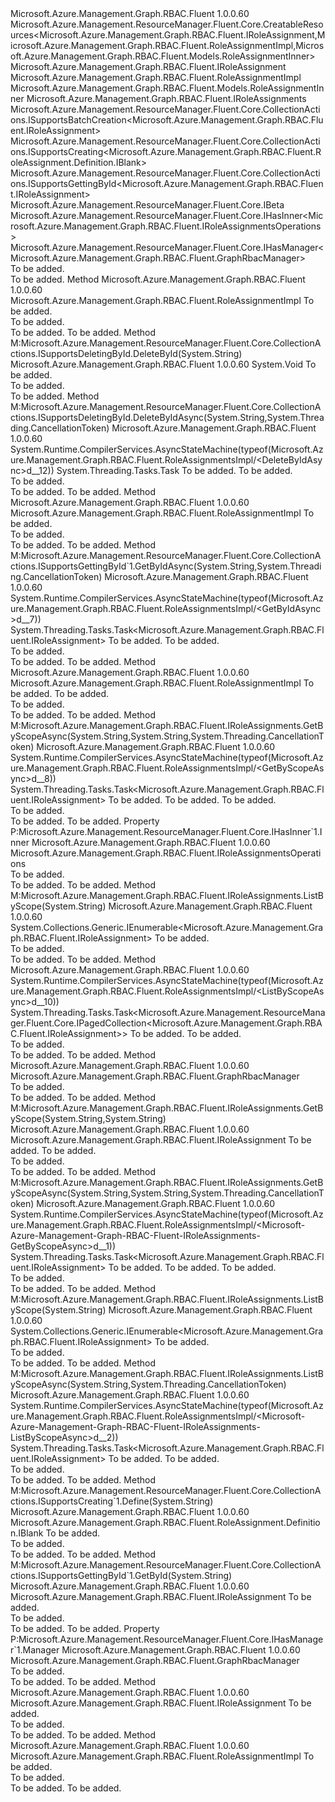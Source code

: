 <Type Name="RoleAssignmentsImpl" FullName="Microsoft.Azure.Management.Graph.RBAC.Fluent.RoleAssignmentsImpl">
  <TypeSignature Language="C#" Value="public class RoleAssignmentsImpl : Microsoft.Azure.Management.ResourceManager.Fluent.Core.CreatableResources&lt;Microsoft.Azure.Management.Graph.RBAC.Fluent.IRoleAssignment,Microsoft.Azure.Management.Graph.RBAC.Fluent.RoleAssignmentImpl,Microsoft.Azure.Management.Graph.RBAC.Fluent.Models.RoleAssignmentInner&gt;, Microsoft.Azure.Management.Graph.RBAC.Fluent.IRoleAssignments, Microsoft.Azure.Management.ResourceManager.Fluent.Core.CollectionActions.ISupportsBatchCreation&lt;Microsoft.Azure.Management.Graph.RBAC.Fluent.IRoleAssignment&gt;, Microsoft.Azure.Management.ResourceManager.Fluent.Core.CollectionActions.ISupportsCreating&lt;Microsoft.Azure.Management.Graph.RBAC.Fluent.RoleAssignment.Definition.IBlank&gt;, Microsoft.Azure.Management.ResourceManager.Fluent.Core.CollectionActions.ISupportsGettingById&lt;Microsoft.Azure.Management.Graph.RBAC.Fluent.IRoleAssignment&gt;, Microsoft.Azure.Management.ResourceManager.Fluent.Core.IBeta, Microsoft.Azure.Management.ResourceManager.Fluent.Core.IHasInner&lt;Microsoft.Azure.Management.Graph.RBAC.Fluent.IRoleAssignmentsOperations&gt;, Microsoft.Azure.Management.ResourceManager.Fluent.Core.IHasManager&lt;Microsoft.Azure.Management.Graph.RBAC.Fluent.GraphRbacManager&gt;" />
  <TypeSignature Language="ILAsm" Value=".class public auto ansi beforefieldinit RoleAssignmentsImpl extends Microsoft.Azure.Management.ResourceManager.Fluent.Core.CreatableResources`3&lt;class Microsoft.Azure.Management.Graph.RBAC.Fluent.IRoleAssignment, class Microsoft.Azure.Management.Graph.RBAC.Fluent.RoleAssignmentImpl, class Microsoft.Azure.Management.Graph.RBAC.Fluent.Models.RoleAssignmentInner&gt; implements class Microsoft.Azure.Management.Graph.RBAC.Fluent.IRoleAssignments, class Microsoft.Azure.Management.ResourceManager.Fluent.Core.CollectionActions.ISupportsBatchCreation`1&lt;class Microsoft.Azure.Management.Graph.RBAC.Fluent.IRoleAssignment&gt;, class Microsoft.Azure.Management.ResourceManager.Fluent.Core.CollectionActions.ISupportsCreating`1&lt;class Microsoft.Azure.Management.Graph.RBAC.Fluent.RoleAssignment.Definition.IBlank&gt;, class Microsoft.Azure.Management.ResourceManager.Fluent.Core.CollectionActions.ISupportsDeletingById, class Microsoft.Azure.Management.ResourceManager.Fluent.Core.CollectionActions.ISupportsGettingById`1&lt;class Microsoft.Azure.Management.Graph.RBAC.Fluent.IRoleAssignment&gt;, class Microsoft.Azure.Management.ResourceManager.Fluent.Core.IBeta, class Microsoft.Azure.Management.ResourceManager.Fluent.Core.IHasInner`1&lt;class Microsoft.Azure.Management.Graph.RBAC.Fluent.IRoleAssignmentsOperations&gt;, class Microsoft.Azure.Management.ResourceManager.Fluent.Core.IHasManager`1&lt;class Microsoft.Azure.Management.Graph.RBAC.Fluent.GraphRbacManager&gt;" />
  <TypeSignature Language="DocId" Value="T:Microsoft.Azure.Management.Graph.RBAC.Fluent.RoleAssignmentsImpl" />
  <TypeSignature Language="VB.NET" Value="Public Class RoleAssignmentsImpl&#xA;Inherits CreatableResources(Of IRoleAssignment, RoleAssignmentImpl, RoleAssignmentInner)&#xA;Implements IBeta, IHasInner(Of IRoleAssignmentsOperations), IHasManager(Of GraphRbacManager), IRoleAssignments, ISupportsBatchCreation(Of IRoleAssignment), ISupportsCreating(Of IBlank), ISupportsGettingById(Of IRoleAssignment)" />
  <TypeSignature Language="F#" Value="type RoleAssignmentsImpl = class&#xA;    inherit CreatableResources&lt;IRoleAssignment, RoleAssignmentImpl, RoleAssignmentInner&gt;&#xA;    interface IRoleAssignments&#xA;    interface IBeta&#xA;    interface ISupportsGettingById&lt;IRoleAssignment&gt;&#xA;    interface ISupportsCreating&lt;IBlank&gt;&#xA;    interface ISupportsBatchCreation&lt;IRoleAssignment&gt;&#xA;    interface ISupportsDeletingById&#xA;    interface IHasManager&lt;GraphRbacManager&gt;&#xA;    interface IHasInner&lt;IRoleAssignmentsOperations&gt;" />
  <AssemblyInfo>
    <AssemblyName>Microsoft.Azure.Management.Graph.RBAC.Fluent</AssemblyName>
    <AssemblyVersion>1.0.0.60</AssemblyVersion>
  </AssemblyInfo>
  <Base>
    <BaseTypeName>Microsoft.Azure.Management.ResourceManager.Fluent.Core.CreatableResources&lt;Microsoft.Azure.Management.Graph.RBAC.Fluent.IRoleAssignment,Microsoft.Azure.Management.Graph.RBAC.Fluent.RoleAssignmentImpl,Microsoft.Azure.Management.Graph.RBAC.Fluent.Models.RoleAssignmentInner&gt;</BaseTypeName>
    <BaseTypeArguments>
      <BaseTypeArgument TypeParamName="!0">Microsoft.Azure.Management.Graph.RBAC.Fluent.IRoleAssignment</BaseTypeArgument>
      <BaseTypeArgument TypeParamName="!1">Microsoft.Azure.Management.Graph.RBAC.Fluent.RoleAssignmentImpl</BaseTypeArgument>
      <BaseTypeArgument TypeParamName="!2">Microsoft.Azure.Management.Graph.RBAC.Fluent.Models.RoleAssignmentInner</BaseTypeArgument>
    </BaseTypeArguments>
  </Base>
  <Interfaces>
    <Interface>
      <InterfaceName>Microsoft.Azure.Management.Graph.RBAC.Fluent.IRoleAssignments</InterfaceName>
    </Interface>
    <Interface>
      <InterfaceName>Microsoft.Azure.Management.ResourceManager.Fluent.Core.CollectionActions.ISupportsBatchCreation&lt;Microsoft.Azure.Management.Graph.RBAC.Fluent.IRoleAssignment&gt;</InterfaceName>
    </Interface>
    <Interface>
      <InterfaceName>Microsoft.Azure.Management.ResourceManager.Fluent.Core.CollectionActions.ISupportsCreating&lt;Microsoft.Azure.Management.Graph.RBAC.Fluent.RoleAssignment.Definition.IBlank&gt;</InterfaceName>
    </Interface>
    <Interface>
      <InterfaceName>Microsoft.Azure.Management.ResourceManager.Fluent.Core.CollectionActions.ISupportsGettingById&lt;Microsoft.Azure.Management.Graph.RBAC.Fluent.IRoleAssignment&gt;</InterfaceName>
    </Interface>
    <Interface>
      <InterfaceName>Microsoft.Azure.Management.ResourceManager.Fluent.Core.IBeta</InterfaceName>
    </Interface>
    <Interface>
      <InterfaceName>Microsoft.Azure.Management.ResourceManager.Fluent.Core.IHasInner&lt;Microsoft.Azure.Management.Graph.RBAC.Fluent.IRoleAssignmentsOperations&gt;</InterfaceName>
    </Interface>
    <Interface>
      <InterfaceName>Microsoft.Azure.Management.ResourceManager.Fluent.Core.IHasManager&lt;Microsoft.Azure.Management.Graph.RBAC.Fluent.GraphRbacManager&gt;</InterfaceName>
    </Interface>
  </Interfaces>
  <Docs>
    <summary>To be added.</summary>
    <remarks>To be added.</remarks>
  </Docs>
  <Members>
    <Member MemberName="Define">
      <MemberSignature Language="C#" Value="public Microsoft.Azure.Management.Graph.RBAC.Fluent.RoleAssignmentImpl Define (string name);" />
      <MemberSignature Language="ILAsm" Value=".method public hidebysig instance class Microsoft.Azure.Management.Graph.RBAC.Fluent.RoleAssignmentImpl Define(string name) cil managed" />
      <MemberSignature Language="DocId" Value="M:Microsoft.Azure.Management.Graph.RBAC.Fluent.RoleAssignmentsImpl.Define(System.String)" />
      <MemberSignature Language="VB.NET" Value="Public Function Define (name As String) As RoleAssignmentImpl" />
      <MemberSignature Language="F#" Value="member this.Define : string -&gt; Microsoft.Azure.Management.Graph.RBAC.Fluent.RoleAssignmentImpl" Usage="roleAssignmentsImpl.Define name" />
      <MemberType>Method</MemberType>
      <AssemblyInfo>
        <AssemblyName>Microsoft.Azure.Management.Graph.RBAC.Fluent</AssemblyName>
        <AssemblyVersion>1.0.0.60</AssemblyVersion>
      </AssemblyInfo>
      <ReturnValue>
        <ReturnType>Microsoft.Azure.Management.Graph.RBAC.Fluent.RoleAssignmentImpl</ReturnType>
      </ReturnValue>
      <Parameters>
        <Parameter Name="name" Type="System.String" />
      </Parameters>
      <Docs>
        <param name="name">To be added.</param>
        <summary>To be added.</summary>
        <returns>To be added.</returns>
        <remarks>To be added.</remarks>
      </Docs>
    </Member>
    <Member MemberName="DeleteById">
      <MemberSignature Language="C#" Value="public override void DeleteById (string id);" />
      <MemberSignature Language="ILAsm" Value=".method public hidebysig virtual instance void DeleteById(string id) cil managed" />
      <MemberSignature Language="DocId" Value="M:Microsoft.Azure.Management.Graph.RBAC.Fluent.RoleAssignmentsImpl.DeleteById(System.String)" />
      <MemberSignature Language="VB.NET" Value="Public Overrides Sub DeleteById (id As String)" />
      <MemberSignature Language="F#" Value="override this.DeleteById : string -&gt; unit" Usage="roleAssignmentsImpl.DeleteById id" />
      <MemberType>Method</MemberType>
      <Implements>
        <InterfaceMember>M:Microsoft.Azure.Management.ResourceManager.Fluent.Core.CollectionActions.ISupportsDeletingById.DeleteById(System.String)</InterfaceMember>
      </Implements>
      <AssemblyInfo>
        <AssemblyName>Microsoft.Azure.Management.Graph.RBAC.Fluent</AssemblyName>
        <AssemblyVersion>1.0.0.60</AssemblyVersion>
      </AssemblyInfo>
      <ReturnValue>
        <ReturnType>System.Void</ReturnType>
      </ReturnValue>
      <Parameters>
        <Parameter Name="id" Type="System.String" />
      </Parameters>
      <Docs>
        <param name="id">To be added.</param>
        <summary>To be added.</summary>
        <remarks>To be added.</remarks>
      </Docs>
    </Member>
    <Member MemberName="DeleteByIdAsync">
      <MemberSignature Language="C#" Value="public override System.Threading.Tasks.Task DeleteByIdAsync (string id, System.Threading.CancellationToken cancellationToken = null);" />
      <MemberSignature Language="ILAsm" Value=".method public hidebysig virtual instance class System.Threading.Tasks.Task DeleteByIdAsync(string id, valuetype System.Threading.CancellationToken cancellationToken) cil managed" />
      <MemberSignature Language="DocId" Value="M:Microsoft.Azure.Management.Graph.RBAC.Fluent.RoleAssignmentsImpl.DeleteByIdAsync(System.String,System.Threading.CancellationToken)" />
      <MemberSignature Language="F#" Value="override this.DeleteByIdAsync : string * System.Threading.CancellationToken -&gt; System.Threading.Tasks.Task" Usage="roleAssignmentsImpl.DeleteByIdAsync (id, cancellationToken)" />
      <MemberType>Method</MemberType>
      <Implements>
        <InterfaceMember>M:Microsoft.Azure.Management.ResourceManager.Fluent.Core.CollectionActions.ISupportsDeletingById.DeleteByIdAsync(System.String,System.Threading.CancellationToken)</InterfaceMember>
      </Implements>
      <AssemblyInfo>
        <AssemblyName>Microsoft.Azure.Management.Graph.RBAC.Fluent</AssemblyName>
        <AssemblyVersion>1.0.0.60</AssemblyVersion>
      </AssemblyInfo>
      <Attributes>
        <Attribute>
          <AttributeName>System.Runtime.CompilerServices.AsyncStateMachine(typeof(Microsoft.Azure.Management.Graph.RBAC.Fluent.RoleAssignmentsImpl/&lt;DeleteByIdAsync&gt;d__12))</AttributeName>
        </Attribute>
      </Attributes>
      <ReturnValue>
        <ReturnType>System.Threading.Tasks.Task</ReturnType>
      </ReturnValue>
      <Parameters>
        <Parameter Name="id" Type="System.String" />
        <Parameter Name="cancellationToken" Type="System.Threading.CancellationToken" />
      </Parameters>
      <Docs>
        <param name="id">To be added.</param>
        <param name="cancellationToken">To be added.</param>
        <summary>To be added.</summary>
        <returns>To be added.</returns>
        <remarks>To be added.</remarks>
      </Docs>
    </Member>
    <Member MemberName="GetById">
      <MemberSignature Language="C#" Value="public Microsoft.Azure.Management.Graph.RBAC.Fluent.RoleAssignmentImpl GetById (string objectId);" />
      <MemberSignature Language="ILAsm" Value=".method public hidebysig instance class Microsoft.Azure.Management.Graph.RBAC.Fluent.RoleAssignmentImpl GetById(string objectId) cil managed" />
      <MemberSignature Language="DocId" Value="M:Microsoft.Azure.Management.Graph.RBAC.Fluent.RoleAssignmentsImpl.GetById(System.String)" />
      <MemberSignature Language="VB.NET" Value="Public Function GetById (objectId As String) As RoleAssignmentImpl" />
      <MemberSignature Language="F#" Value="member this.GetById : string -&gt; Microsoft.Azure.Management.Graph.RBAC.Fluent.RoleAssignmentImpl" Usage="roleAssignmentsImpl.GetById objectId" />
      <MemberType>Method</MemberType>
      <AssemblyInfo>
        <AssemblyName>Microsoft.Azure.Management.Graph.RBAC.Fluent</AssemblyName>
        <AssemblyVersion>1.0.0.60</AssemblyVersion>
      </AssemblyInfo>
      <ReturnValue>
        <ReturnType>Microsoft.Azure.Management.Graph.RBAC.Fluent.RoleAssignmentImpl</ReturnType>
      </ReturnValue>
      <Parameters>
        <Parameter Name="objectId" Type="System.String" />
      </Parameters>
      <Docs>
        <param name="objectId">To be added.</param>
        <summary>To be added.</summary>
        <returns>To be added.</returns>
        <remarks>To be added.</remarks>
      </Docs>
    </Member>
    <Member MemberName="GetByIdAsync">
      <MemberSignature Language="C#" Value="public System.Threading.Tasks.Task&lt;Microsoft.Azure.Management.Graph.RBAC.Fluent.IRoleAssignment&gt; GetByIdAsync (string id, System.Threading.CancellationToken cancellationToken = null);" />
      <MemberSignature Language="ILAsm" Value=".method public hidebysig newslot virtual instance class System.Threading.Tasks.Task`1&lt;class Microsoft.Azure.Management.Graph.RBAC.Fluent.IRoleAssignment&gt; GetByIdAsync(string id, valuetype System.Threading.CancellationToken cancellationToken) cil managed" />
      <MemberSignature Language="DocId" Value="M:Microsoft.Azure.Management.Graph.RBAC.Fluent.RoleAssignmentsImpl.GetByIdAsync(System.String,System.Threading.CancellationToken)" />
      <MemberSignature Language="F#" Value="abstract member GetByIdAsync : string * System.Threading.CancellationToken -&gt; System.Threading.Tasks.Task&lt;Microsoft.Azure.Management.Graph.RBAC.Fluent.IRoleAssignment&gt;&#xA;override this.GetByIdAsync : string * System.Threading.CancellationToken -&gt; System.Threading.Tasks.Task&lt;Microsoft.Azure.Management.Graph.RBAC.Fluent.IRoleAssignment&gt;" Usage="roleAssignmentsImpl.GetByIdAsync (id, cancellationToken)" />
      <MemberType>Method</MemberType>
      <Implements>
        <InterfaceMember>M:Microsoft.Azure.Management.ResourceManager.Fluent.Core.CollectionActions.ISupportsGettingById`1.GetByIdAsync(System.String,System.Threading.CancellationToken)</InterfaceMember>
      </Implements>
      <AssemblyInfo>
        <AssemblyName>Microsoft.Azure.Management.Graph.RBAC.Fluent</AssemblyName>
        <AssemblyVersion>1.0.0.60</AssemblyVersion>
      </AssemblyInfo>
      <Attributes>
        <Attribute>
          <AttributeName>System.Runtime.CompilerServices.AsyncStateMachine(typeof(Microsoft.Azure.Management.Graph.RBAC.Fluent.RoleAssignmentsImpl/&lt;GetByIdAsync&gt;d__7))</AttributeName>
        </Attribute>
      </Attributes>
      <ReturnValue>
        <ReturnType>System.Threading.Tasks.Task&lt;Microsoft.Azure.Management.Graph.RBAC.Fluent.IRoleAssignment&gt;</ReturnType>
      </ReturnValue>
      <Parameters>
        <Parameter Name="id" Type="System.String" />
        <Parameter Name="cancellationToken" Type="System.Threading.CancellationToken" />
      </Parameters>
      <Docs>
        <param name="id">To be added.</param>
        <param name="cancellationToken">To be added.</param>
        <summary>To be added.</summary>
        <returns>To be added.</returns>
        <remarks>To be added.</remarks>
      </Docs>
    </Member>
    <Member MemberName="GetByScope">
      <MemberSignature Language="C#" Value="public Microsoft.Azure.Management.Graph.RBAC.Fluent.RoleAssignmentImpl GetByScope (string scope, string name);" />
      <MemberSignature Language="ILAsm" Value=".method public hidebysig instance class Microsoft.Azure.Management.Graph.RBAC.Fluent.RoleAssignmentImpl GetByScope(string scope, string name) cil managed" />
      <MemberSignature Language="DocId" Value="M:Microsoft.Azure.Management.Graph.RBAC.Fluent.RoleAssignmentsImpl.GetByScope(System.String,System.String)" />
      <MemberSignature Language="VB.NET" Value="Public Function GetByScope (scope As String, name As String) As RoleAssignmentImpl" />
      <MemberSignature Language="F#" Value="member this.GetByScope : string * string -&gt; Microsoft.Azure.Management.Graph.RBAC.Fluent.RoleAssignmentImpl" Usage="roleAssignmentsImpl.GetByScope (scope, name)" />
      <MemberType>Method</MemberType>
      <AssemblyInfo>
        <AssemblyName>Microsoft.Azure.Management.Graph.RBAC.Fluent</AssemblyName>
        <AssemblyVersion>1.0.0.60</AssemblyVersion>
      </AssemblyInfo>
      <ReturnValue>
        <ReturnType>Microsoft.Azure.Management.Graph.RBAC.Fluent.RoleAssignmentImpl</ReturnType>
      </ReturnValue>
      <Parameters>
        <Parameter Name="scope" Type="System.String" />
        <Parameter Name="name" Type="System.String" />
      </Parameters>
      <Docs>
        <param name="scope">To be added.</param>
        <param name="name">To be added.</param>
        <summary>To be added.</summary>
        <returns>To be added.</returns>
        <remarks>To be added.</remarks>
      </Docs>
    </Member>
    <Member MemberName="GetByScopeAsync">
      <MemberSignature Language="C#" Value="public System.Threading.Tasks.Task&lt;Microsoft.Azure.Management.Graph.RBAC.Fluent.IRoleAssignment&gt; GetByScopeAsync (string scope, string name, System.Threading.CancellationToken cancellationToken = null);" />
      <MemberSignature Language="ILAsm" Value=".method public hidebysig instance class System.Threading.Tasks.Task`1&lt;class Microsoft.Azure.Management.Graph.RBAC.Fluent.IRoleAssignment&gt; GetByScopeAsync(string scope, string name, valuetype System.Threading.CancellationToken cancellationToken) cil managed" />
      <MemberSignature Language="DocId" Value="M:Microsoft.Azure.Management.Graph.RBAC.Fluent.RoleAssignmentsImpl.GetByScopeAsync(System.String,System.String,System.Threading.CancellationToken)" />
      <MemberSignature Language="F#" Value="member this.GetByScopeAsync : string * string * System.Threading.CancellationToken -&gt; System.Threading.Tasks.Task&lt;Microsoft.Azure.Management.Graph.RBAC.Fluent.IRoleAssignment&gt;" Usage="roleAssignmentsImpl.GetByScopeAsync (scope, name, cancellationToken)" />
      <MemberType>Method</MemberType>
      <Implements>
        <InterfaceMember>M:Microsoft.Azure.Management.Graph.RBAC.Fluent.IRoleAssignments.GetByScopeAsync(System.String,System.String,System.Threading.CancellationToken)</InterfaceMember>
      </Implements>
      <AssemblyInfo>
        <AssemblyName>Microsoft.Azure.Management.Graph.RBAC.Fluent</AssemblyName>
        <AssemblyVersion>1.0.0.60</AssemblyVersion>
      </AssemblyInfo>
      <Attributes>
        <Attribute>
          <AttributeName>System.Runtime.CompilerServices.AsyncStateMachine(typeof(Microsoft.Azure.Management.Graph.RBAC.Fluent.RoleAssignmentsImpl/&lt;GetByScopeAsync&gt;d__8))</AttributeName>
        </Attribute>
      </Attributes>
      <ReturnValue>
        <ReturnType>System.Threading.Tasks.Task&lt;Microsoft.Azure.Management.Graph.RBAC.Fluent.IRoleAssignment&gt;</ReturnType>
      </ReturnValue>
      <Parameters>
        <Parameter Name="scope" Type="System.String" />
        <Parameter Name="name" Type="System.String" />
        <Parameter Name="cancellationToken" Type="System.Threading.CancellationToken" />
      </Parameters>
      <Docs>
        <param name="scope">To be added.</param>
        <param name="name">To be added.</param>
        <param name="cancellationToken">To be added.</param>
        <summary>To be added.</summary>
        <returns>To be added.</returns>
        <remarks>To be added.</remarks>
      </Docs>
    </Member>
    <Member MemberName="Inner">
      <MemberSignature Language="C#" Value="public Microsoft.Azure.Management.Graph.RBAC.Fluent.IRoleAssignmentsOperations Inner { get; }" />
      <MemberSignature Language="ILAsm" Value=".property instance class Microsoft.Azure.Management.Graph.RBAC.Fluent.IRoleAssignmentsOperations Inner" />
      <MemberSignature Language="DocId" Value="P:Microsoft.Azure.Management.Graph.RBAC.Fluent.RoleAssignmentsImpl.Inner" />
      <MemberSignature Language="VB.NET" Value="Public ReadOnly Property Inner As IRoleAssignmentsOperations" />
      <MemberSignature Language="F#" Value="member this.Inner : Microsoft.Azure.Management.Graph.RBAC.Fluent.IRoleAssignmentsOperations" Usage="Microsoft.Azure.Management.Graph.RBAC.Fluent.RoleAssignmentsImpl.Inner" />
      <MemberType>Property</MemberType>
      <Implements>
        <InterfaceMember>P:Microsoft.Azure.Management.ResourceManager.Fluent.Core.IHasInner`1.Inner</InterfaceMember>
      </Implements>
      <AssemblyInfo>
        <AssemblyName>Microsoft.Azure.Management.Graph.RBAC.Fluent</AssemblyName>
        <AssemblyVersion>1.0.0.60</AssemblyVersion>
      </AssemblyInfo>
      <ReturnValue>
        <ReturnType>Microsoft.Azure.Management.Graph.RBAC.Fluent.IRoleAssignmentsOperations</ReturnType>
      </ReturnValue>
      <Docs>
        <summary>To be added.</summary>
        <value>To be added.</value>
        <remarks>To be added.</remarks>
      </Docs>
    </Member>
    <Member MemberName="ListByScope">
      <MemberSignature Language="C#" Value="public System.Collections.Generic.IEnumerable&lt;Microsoft.Azure.Management.Graph.RBAC.Fluent.IRoleAssignment&gt; ListByScope (string scope);" />
      <MemberSignature Language="ILAsm" Value=".method public hidebysig instance class System.Collections.Generic.IEnumerable`1&lt;class Microsoft.Azure.Management.Graph.RBAC.Fluent.IRoleAssignment&gt; ListByScope(string scope) cil managed" />
      <MemberSignature Language="DocId" Value="M:Microsoft.Azure.Management.Graph.RBAC.Fluent.RoleAssignmentsImpl.ListByScope(System.String)" />
      <MemberSignature Language="VB.NET" Value="Public Function ListByScope (scope As String) As IEnumerable(Of IRoleAssignment)" />
      <MemberSignature Language="F#" Value="member this.ListByScope : string -&gt; seq&lt;Microsoft.Azure.Management.Graph.RBAC.Fluent.IRoleAssignment&gt;" Usage="roleAssignmentsImpl.ListByScope scope" />
      <MemberType>Method</MemberType>
      <Implements>
        <InterfaceMember>M:Microsoft.Azure.Management.Graph.RBAC.Fluent.IRoleAssignments.ListByScope(System.String)</InterfaceMember>
      </Implements>
      <AssemblyInfo>
        <AssemblyName>Microsoft.Azure.Management.Graph.RBAC.Fluent</AssemblyName>
        <AssemblyVersion>1.0.0.60</AssemblyVersion>
      </AssemblyInfo>
      <ReturnValue>
        <ReturnType>System.Collections.Generic.IEnumerable&lt;Microsoft.Azure.Management.Graph.RBAC.Fluent.IRoleAssignment&gt;</ReturnType>
      </ReturnValue>
      <Parameters>
        <Parameter Name="scope" Type="System.String" />
      </Parameters>
      <Docs>
        <param name="scope">To be added.</param>
        <summary>To be added.</summary>
        <returns>To be added.</returns>
        <remarks>To be added.</remarks>
      </Docs>
    </Member>
    <Member MemberName="ListByScopeAsync">
      <MemberSignature Language="C#" Value="public System.Threading.Tasks.Task&lt;Microsoft.Azure.Management.ResourceManager.Fluent.Core.IPagedCollection&lt;Microsoft.Azure.Management.Graph.RBAC.Fluent.IRoleAssignment&gt;&gt; ListByScopeAsync (string scope, System.Threading.CancellationToken cancellationToken = null);" />
      <MemberSignature Language="ILAsm" Value=".method public hidebysig instance class System.Threading.Tasks.Task`1&lt;class Microsoft.Azure.Management.ResourceManager.Fluent.Core.IPagedCollection`1&lt;class Microsoft.Azure.Management.Graph.RBAC.Fluent.IRoleAssignment&gt;&gt; ListByScopeAsync(string scope, valuetype System.Threading.CancellationToken cancellationToken) cil managed" />
      <MemberSignature Language="DocId" Value="M:Microsoft.Azure.Management.Graph.RBAC.Fluent.RoleAssignmentsImpl.ListByScopeAsync(System.String,System.Threading.CancellationToken)" />
      <MemberSignature Language="F#" Value="member this.ListByScopeAsync : string * System.Threading.CancellationToken -&gt; System.Threading.Tasks.Task&lt;Microsoft.Azure.Management.ResourceManager.Fluent.Core.IPagedCollection&lt;Microsoft.Azure.Management.Graph.RBAC.Fluent.IRoleAssignment&gt;&gt;" Usage="roleAssignmentsImpl.ListByScopeAsync (scope, cancellationToken)" />
      <MemberType>Method</MemberType>
      <AssemblyInfo>
        <AssemblyName>Microsoft.Azure.Management.Graph.RBAC.Fluent</AssemblyName>
        <AssemblyVersion>1.0.0.60</AssemblyVersion>
      </AssemblyInfo>
      <Attributes>
        <Attribute>
          <AttributeName>System.Runtime.CompilerServices.AsyncStateMachine(typeof(Microsoft.Azure.Management.Graph.RBAC.Fluent.RoleAssignmentsImpl/&lt;ListByScopeAsync&gt;d__10))</AttributeName>
        </Attribute>
      </Attributes>
      <ReturnValue>
        <ReturnType>System.Threading.Tasks.Task&lt;Microsoft.Azure.Management.ResourceManager.Fluent.Core.IPagedCollection&lt;Microsoft.Azure.Management.Graph.RBAC.Fluent.IRoleAssignment&gt;&gt;</ReturnType>
      </ReturnValue>
      <Parameters>
        <Parameter Name="scope" Type="System.String" />
        <Parameter Name="cancellationToken" Type="System.Threading.CancellationToken" />
      </Parameters>
      <Docs>
        <param name="scope">To be added.</param>
        <param name="cancellationToken">To be added.</param>
        <summary>To be added.</summary>
        <returns>To be added.</returns>
        <remarks>To be added.</remarks>
      </Docs>
    </Member>
    <Member MemberName="Manager">
      <MemberSignature Language="C#" Value="public Microsoft.Azure.Management.Graph.RBAC.Fluent.GraphRbacManager Manager ();" />
      <MemberSignature Language="ILAsm" Value=".method public hidebysig instance class Microsoft.Azure.Management.Graph.RBAC.Fluent.GraphRbacManager Manager() cil managed" />
      <MemberSignature Language="DocId" Value="M:Microsoft.Azure.Management.Graph.RBAC.Fluent.RoleAssignmentsImpl.Manager" />
      <MemberSignature Language="VB.NET" Value="Public Function Manager () As GraphRbacManager" />
      <MemberSignature Language="F#" Value="member this.Manager : unit -&gt; Microsoft.Azure.Management.Graph.RBAC.Fluent.GraphRbacManager" Usage="roleAssignmentsImpl.Manager " />
      <MemberType>Method</MemberType>
      <AssemblyInfo>
        <AssemblyName>Microsoft.Azure.Management.Graph.RBAC.Fluent</AssemblyName>
        <AssemblyVersion>1.0.0.60</AssemblyVersion>
      </AssemblyInfo>
      <ReturnValue>
        <ReturnType>Microsoft.Azure.Management.Graph.RBAC.Fluent.GraphRbacManager</ReturnType>
      </ReturnValue>
      <Parameters />
      <Docs>
        <summary>To be added.</summary>
        <returns>To be added.</returns>
        <remarks>To be added.</remarks>
      </Docs>
    </Member>
    <Member MemberName="Microsoft.Azure.Management.Graph.RBAC.Fluent.IRoleAssignments.GetByScope">
      <MemberSignature Language="C#" Value="Microsoft.Azure.Management.Graph.RBAC.Fluent.IRoleAssignment IRoleAssignments.GetByScope (string scope, string name);" />
      <MemberSignature Language="ILAsm" Value=".method hidebysig newslot virtual instance class Microsoft.Azure.Management.Graph.RBAC.Fluent.IRoleAssignment Microsoft.Azure.Management.Graph.RBAC.Fluent.IRoleAssignments.GetByScope(string scope, string name) cil managed" />
      <MemberSignature Language="DocId" Value="M:Microsoft.Azure.Management.Graph.RBAC.Fluent.RoleAssignmentsImpl.Microsoft#Azure#Management#Graph#RBAC#Fluent#IRoleAssignments#GetByScope(System.String,System.String)" />
      <MemberSignature Language="VB.NET" Value="Function GetByScope (scope As String, name As String) As IRoleAssignment Implements IRoleAssignments.GetByScope" />
      <MemberType>Method</MemberType>
      <Implements>
        <InterfaceMember>M:Microsoft.Azure.Management.Graph.RBAC.Fluent.IRoleAssignments.GetByScope(System.String,System.String)</InterfaceMember>
      </Implements>
      <AssemblyInfo>
        <AssemblyName>Microsoft.Azure.Management.Graph.RBAC.Fluent</AssemblyName>
        <AssemblyVersion>1.0.0.60</AssemblyVersion>
      </AssemblyInfo>
      <ReturnValue>
        <ReturnType>Microsoft.Azure.Management.Graph.RBAC.Fluent.IRoleAssignment</ReturnType>
      </ReturnValue>
      <Parameters>
        <Parameter Name="scope" Type="System.String" />
        <Parameter Name="name" Type="System.String" />
      </Parameters>
      <Docs>
        <param name="scope">To be added.</param>
        <param name="name">To be added.</param>
        <summary>To be added.</summary>
        <returns>To be added.</returns>
        <remarks>To be added.</remarks>
      </Docs>
    </Member>
    <Member MemberName="Microsoft.Azure.Management.Graph.RBAC.Fluent.IRoleAssignments.GetByScopeAsync">
      <MemberSignature Language="C#" Value="System.Threading.Tasks.Task&lt;Microsoft.Azure.Management.Graph.RBAC.Fluent.IRoleAssignment&gt; IRoleAssignments.GetByScopeAsync (string scope, string name, System.Threading.CancellationToken cancellationToken);" />
      <MemberSignature Language="ILAsm" Value=".method hidebysig newslot virtual instance class System.Threading.Tasks.Task`1&lt;class Microsoft.Azure.Management.Graph.RBAC.Fluent.IRoleAssignment&gt; Microsoft.Azure.Management.Graph.RBAC.Fluent.IRoleAssignments.GetByScopeAsync(string scope, string name, valuetype System.Threading.CancellationToken cancellationToken) cil managed" />
      <MemberSignature Language="DocId" Value="M:Microsoft.Azure.Management.Graph.RBAC.Fluent.RoleAssignmentsImpl.Microsoft#Azure#Management#Graph#RBAC#Fluent#IRoleAssignments#GetByScopeAsync(System.String,System.String,System.Threading.CancellationToken)" />
      <MemberType>Method</MemberType>
      <Implements>
        <InterfaceMember>M:Microsoft.Azure.Management.Graph.RBAC.Fluent.IRoleAssignments.GetByScopeAsync(System.String,System.String,System.Threading.CancellationToken)</InterfaceMember>
      </Implements>
      <AssemblyInfo>
        <AssemblyName>Microsoft.Azure.Management.Graph.RBAC.Fluent</AssemblyName>
        <AssemblyVersion>1.0.0.60</AssemblyVersion>
      </AssemblyInfo>
      <Attributes>
        <Attribute>
          <AttributeName>System.Runtime.CompilerServices.AsyncStateMachine(typeof(Microsoft.Azure.Management.Graph.RBAC.Fluent.RoleAssignmentsImpl/&lt;Microsoft-Azure-Management-Graph-RBAC-Fluent-IRoleAssignments-GetByScopeAsync&gt;d__1))</AttributeName>
        </Attribute>
      </Attributes>
      <ReturnValue>
        <ReturnType>System.Threading.Tasks.Task&lt;Microsoft.Azure.Management.Graph.RBAC.Fluent.IRoleAssignment&gt;</ReturnType>
      </ReturnValue>
      <Parameters>
        <Parameter Name="scope" Type="System.String" />
        <Parameter Name="name" Type="System.String" />
        <Parameter Name="cancellationToken" Type="System.Threading.CancellationToken" />
      </Parameters>
      <Docs>
        <param name="scope">To be added.</param>
        <param name="name">To be added.</param>
        <param name="cancellationToken">To be added.</param>
        <summary>To be added.</summary>
        <returns>To be added.</returns>
        <remarks>To be added.</remarks>
      </Docs>
    </Member>
    <Member MemberName="Microsoft.Azure.Management.Graph.RBAC.Fluent.IRoleAssignments.ListByScope">
      <MemberSignature Language="C#" Value="System.Collections.Generic.IEnumerable&lt;Microsoft.Azure.Management.Graph.RBAC.Fluent.IRoleAssignment&gt; IRoleAssignments.ListByScope (string scope);" />
      <MemberSignature Language="ILAsm" Value=".method hidebysig newslot virtual instance class System.Collections.Generic.IEnumerable`1&lt;class Microsoft.Azure.Management.Graph.RBAC.Fluent.IRoleAssignment&gt; Microsoft.Azure.Management.Graph.RBAC.Fluent.IRoleAssignments.ListByScope(string scope) cil managed" />
      <MemberSignature Language="DocId" Value="M:Microsoft.Azure.Management.Graph.RBAC.Fluent.RoleAssignmentsImpl.Microsoft#Azure#Management#Graph#RBAC#Fluent#IRoleAssignments#ListByScope(System.String)" />
      <MemberSignature Language="VB.NET" Value="Function ListByScope (scope As String) As IEnumerable(Of IRoleAssignment) Implements IRoleAssignments.ListByScope" />
      <MemberType>Method</MemberType>
      <Implements>
        <InterfaceMember>M:Microsoft.Azure.Management.Graph.RBAC.Fluent.IRoleAssignments.ListByScope(System.String)</InterfaceMember>
      </Implements>
      <AssemblyInfo>
        <AssemblyName>Microsoft.Azure.Management.Graph.RBAC.Fluent</AssemblyName>
        <AssemblyVersion>1.0.0.60</AssemblyVersion>
      </AssemblyInfo>
      <ReturnValue>
        <ReturnType>System.Collections.Generic.IEnumerable&lt;Microsoft.Azure.Management.Graph.RBAC.Fluent.IRoleAssignment&gt;</ReturnType>
      </ReturnValue>
      <Parameters>
        <Parameter Name="scope" Type="System.String" />
      </Parameters>
      <Docs>
        <param name="scope">To be added.</param>
        <summary>To be added.</summary>
        <returns>To be added.</returns>
        <remarks>To be added.</remarks>
      </Docs>
    </Member>
    <Member MemberName="Microsoft.Azure.Management.Graph.RBAC.Fluent.IRoleAssignments.ListByScopeAsync">
      <MemberSignature Language="C#" Value="System.Threading.Tasks.Task&lt;Microsoft.Azure.Management.Graph.RBAC.Fluent.IRoleAssignment&gt; IRoleAssignments.ListByScopeAsync (string scope, System.Threading.CancellationToken cancellationToken);" />
      <MemberSignature Language="ILAsm" Value=".method hidebysig newslot virtual instance class System.Threading.Tasks.Task`1&lt;class Microsoft.Azure.Management.Graph.RBAC.Fluent.IRoleAssignment&gt; Microsoft.Azure.Management.Graph.RBAC.Fluent.IRoleAssignments.ListByScopeAsync(string scope, valuetype System.Threading.CancellationToken cancellationToken) cil managed" />
      <MemberSignature Language="DocId" Value="M:Microsoft.Azure.Management.Graph.RBAC.Fluent.RoleAssignmentsImpl.Microsoft#Azure#Management#Graph#RBAC#Fluent#IRoleAssignments#ListByScopeAsync(System.String,System.Threading.CancellationToken)" />
      <MemberType>Method</MemberType>
      <Implements>
        <InterfaceMember>M:Microsoft.Azure.Management.Graph.RBAC.Fluent.IRoleAssignments.ListByScopeAsync(System.String,System.Threading.CancellationToken)</InterfaceMember>
      </Implements>
      <AssemblyInfo>
        <AssemblyName>Microsoft.Azure.Management.Graph.RBAC.Fluent</AssemblyName>
        <AssemblyVersion>1.0.0.60</AssemblyVersion>
      </AssemblyInfo>
      <Attributes>
        <Attribute>
          <AttributeName>System.Runtime.CompilerServices.AsyncStateMachine(typeof(Microsoft.Azure.Management.Graph.RBAC.Fluent.RoleAssignmentsImpl/&lt;Microsoft-Azure-Management-Graph-RBAC-Fluent-IRoleAssignments-ListByScopeAsync&gt;d__2))</AttributeName>
        </Attribute>
      </Attributes>
      <ReturnValue>
        <ReturnType>System.Threading.Tasks.Task&lt;Microsoft.Azure.Management.Graph.RBAC.Fluent.IRoleAssignment&gt;</ReturnType>
      </ReturnValue>
      <Parameters>
        <Parameter Name="scope" Type="System.String" />
        <Parameter Name="cancellationToken" Type="System.Threading.CancellationToken" />
      </Parameters>
      <Docs>
        <param name="scope">To be added.</param>
        <param name="cancellationToken">To be added.</param>
        <summary>To be added.</summary>
        <returns>To be added.</returns>
        <remarks>To be added.</remarks>
      </Docs>
    </Member>
    <Member MemberName="Microsoft.Azure.Management.ResourceManager.Fluent.Core.CollectionActions.ISupportsCreating&lt;Microsoft.Azure.Management.Graph.RBAC.Fluent.RoleAssignment.Definition.IBlank&gt;.Define">
      <MemberSignature Language="C#" Value="Microsoft.Azure.Management.Graph.RBAC.Fluent.RoleAssignment.Definition.IBlank ISupportsCreating&lt;IBlank&gt;.Define (string name);" />
      <MemberSignature Language="ILAsm" Value=".method hidebysig newslot virtual instance class Microsoft.Azure.Management.Graph.RBAC.Fluent.RoleAssignment.Definition.IBlank Microsoft.Azure.Management.ResourceManager.Fluent.Core.CollectionActions.ISupportsCreating&lt;Microsoft.Azure.Management.Graph.RBAC.Fluent.RoleAssignment.Definition.IBlank&gt;.Define(string name) cil managed" />
      <MemberSignature Language="DocId" Value="M:Microsoft.Azure.Management.Graph.RBAC.Fluent.RoleAssignmentsImpl.Microsoft#Azure#Management#ResourceManager#Fluent#Core#CollectionActions#ISupportsCreating&lt;Microsoft#Azure#Management#Graph#RBAC#Fluent#RoleAssignment#Definition#IBlank&gt;#Define(System.String)" />
      <MemberSignature Language="VB.NET" Value="Function Define (name As String) As IBlank Implements ISupportsCreating(Of IBlank).Define" />
      <MemberType>Method</MemberType>
      <Implements>
        <InterfaceMember>M:Microsoft.Azure.Management.ResourceManager.Fluent.Core.CollectionActions.ISupportsCreating`1.Define(System.String)</InterfaceMember>
      </Implements>
      <AssemblyInfo>
        <AssemblyName>Microsoft.Azure.Management.Graph.RBAC.Fluent</AssemblyName>
        <AssemblyVersion>1.0.0.60</AssemblyVersion>
      </AssemblyInfo>
      <ReturnValue>
        <ReturnType>Microsoft.Azure.Management.Graph.RBAC.Fluent.RoleAssignment.Definition.IBlank</ReturnType>
      </ReturnValue>
      <Parameters>
        <Parameter Name="name" Type="System.String" />
      </Parameters>
      <Docs>
        <param name="name">To be added.</param>
        <summary>To be added.</summary>
        <returns>To be added.</returns>
        <remarks>To be added.</remarks>
      </Docs>
    </Member>
    <Member MemberName="Microsoft.Azure.Management.ResourceManager.Fluent.Core.CollectionActions.ISupportsGettingById&lt;Microsoft.Azure.Management.Graph.RBAC.Fluent.IRoleAssignment&gt;.GetById">
      <MemberSignature Language="C#" Value="Microsoft.Azure.Management.Graph.RBAC.Fluent.IRoleAssignment ISupportsGettingById&lt;IRoleAssignment&gt;.GetById (string id);" />
      <MemberSignature Language="ILAsm" Value=".method hidebysig newslot virtual instance class Microsoft.Azure.Management.Graph.RBAC.Fluent.IRoleAssignment Microsoft.Azure.Management.ResourceManager.Fluent.Core.CollectionActions.ISupportsGettingById&lt;Microsoft.Azure.Management.Graph.RBAC.Fluent.IRoleAssignment&gt;.GetById(string id) cil managed" />
      <MemberSignature Language="DocId" Value="M:Microsoft.Azure.Management.Graph.RBAC.Fluent.RoleAssignmentsImpl.Microsoft#Azure#Management#ResourceManager#Fluent#Core#CollectionActions#ISupportsGettingById&lt;Microsoft#Azure#Management#Graph#RBAC#Fluent#IRoleAssignment&gt;#GetById(System.String)" />
      <MemberSignature Language="VB.NET" Value="Function GetById (id As String) As IRoleAssignment Implements ISupportsGettingById(Of IRoleAssignment).GetById" />
      <MemberType>Method</MemberType>
      <Implements>
        <InterfaceMember>M:Microsoft.Azure.Management.ResourceManager.Fluent.Core.CollectionActions.ISupportsGettingById`1.GetById(System.String)</InterfaceMember>
      </Implements>
      <AssemblyInfo>
        <AssemblyName>Microsoft.Azure.Management.Graph.RBAC.Fluent</AssemblyName>
        <AssemblyVersion>1.0.0.60</AssemblyVersion>
      </AssemblyInfo>
      <ReturnValue>
        <ReturnType>Microsoft.Azure.Management.Graph.RBAC.Fluent.IRoleAssignment</ReturnType>
      </ReturnValue>
      <Parameters>
        <Parameter Name="id" Type="System.String" />
      </Parameters>
      <Docs>
        <param name="id">To be added.</param>
        <summary>To be added.</summary>
        <returns>To be added.</returns>
        <remarks>To be added.</remarks>
      </Docs>
    </Member>
    <Member MemberName="Microsoft.Azure.Management.ResourceManager.Fluent.Core.IHasManager&lt;Microsoft.Azure.Management.Graph.RBAC.Fluent.GraphRbacManager&gt;.Manager">
      <MemberSignature Language="C#" Value="Microsoft.Azure.Management.Graph.RBAC.Fluent.GraphRbacManager Microsoft.Azure.Management.ResourceManager.Fluent.Core.IHasManager&lt;Microsoft.Azure.Management.Graph.RBAC.Fluent.GraphRbacManager&gt;.Manager { get; }" />
      <MemberSignature Language="ILAsm" Value=".property instance class Microsoft.Azure.Management.Graph.RBAC.Fluent.GraphRbacManager Microsoft.Azure.Management.ResourceManager.Fluent.Core.IHasManager&lt;Microsoft.Azure.Management.Graph.RBAC.Fluent.GraphRbacManager&gt;.Manager" />
      <MemberSignature Language="DocId" Value="P:Microsoft.Azure.Management.Graph.RBAC.Fluent.RoleAssignmentsImpl.Microsoft#Azure#Management#ResourceManager#Fluent#Core#IHasManager&lt;Microsoft#Azure#Management#Graph#RBAC#Fluent#GraphRbacManager&gt;#Manager" />
      <MemberSignature Language="VB.NET" Value=" ReadOnly Property Manager As GraphRbacManager Implements IHasManager(Of GraphRbacManager).Manager" />
      <MemberSignature Language="F#" Usage="Microsoft.Azure.Management.Graph.RBAC.Fluent.RoleAssignmentsImpl.Microsoft.Azure.Management.ResourceManager.Fluent.Core.IHasManager&lt;Microsoft.Azure.Management.Graph.RBAC.Fluent.GraphRbacManager&gt;.Manager" />
      <MemberType>Property</MemberType>
      <Implements>
        <InterfaceMember>P:Microsoft.Azure.Management.ResourceManager.Fluent.Core.IHasManager`1.Manager</InterfaceMember>
      </Implements>
      <AssemblyInfo>
        <AssemblyName>Microsoft.Azure.Management.Graph.RBAC.Fluent</AssemblyName>
        <AssemblyVersion>1.0.0.60</AssemblyVersion>
      </AssemblyInfo>
      <ReturnValue>
        <ReturnType>Microsoft.Azure.Management.Graph.RBAC.Fluent.GraphRbacManager</ReturnType>
      </ReturnValue>
      <Docs>
        <summary>To be added.</summary>
        <value>To be added.</value>
        <remarks>To be added.</remarks>
      </Docs>
    </Member>
    <Member MemberName="WrapModel">
      <MemberSignature Language="C#" Value="protected override Microsoft.Azure.Management.Graph.RBAC.Fluent.IRoleAssignment WrapModel (Microsoft.Azure.Management.Graph.RBAC.Fluent.Models.RoleAssignmentInner roleAssignmentInner);" />
      <MemberSignature Language="ILAsm" Value=".method familyhidebysig virtual instance class Microsoft.Azure.Management.Graph.RBAC.Fluent.IRoleAssignment WrapModel(class Microsoft.Azure.Management.Graph.RBAC.Fluent.Models.RoleAssignmentInner roleAssignmentInner) cil managed" />
      <MemberSignature Language="DocId" Value="M:Microsoft.Azure.Management.Graph.RBAC.Fluent.RoleAssignmentsImpl.WrapModel(Microsoft.Azure.Management.Graph.RBAC.Fluent.Models.RoleAssignmentInner)" />
      <MemberSignature Language="F#" Value="override this.WrapModel : Microsoft.Azure.Management.Graph.RBAC.Fluent.Models.RoleAssignmentInner -&gt; Microsoft.Azure.Management.Graph.RBAC.Fluent.IRoleAssignment" Usage="roleAssignmentsImpl.WrapModel roleAssignmentInner" />
      <MemberType>Method</MemberType>
      <AssemblyInfo>
        <AssemblyName>Microsoft.Azure.Management.Graph.RBAC.Fluent</AssemblyName>
        <AssemblyVersion>1.0.0.60</AssemblyVersion>
      </AssemblyInfo>
      <ReturnValue>
        <ReturnType>Microsoft.Azure.Management.Graph.RBAC.Fluent.IRoleAssignment</ReturnType>
      </ReturnValue>
      <Parameters>
        <Parameter Name="roleAssignmentInner" Type="Microsoft.Azure.Management.Graph.RBAC.Fluent.Models.RoleAssignmentInner" />
      </Parameters>
      <Docs>
        <param name="roleAssignmentInner">To be added.</param>
        <summary>To be added.</summary>
        <returns>To be added.</returns>
        <remarks>To be added.</remarks>
      </Docs>
    </Member>
    <Member MemberName="WrapModel">
      <MemberSignature Language="C#" Value="protected override Microsoft.Azure.Management.Graph.RBAC.Fluent.RoleAssignmentImpl WrapModel (string name);" />
      <MemberSignature Language="ILAsm" Value=".method familyhidebysig virtual instance class Microsoft.Azure.Management.Graph.RBAC.Fluent.RoleAssignmentImpl WrapModel(string name) cil managed" />
      <MemberSignature Language="DocId" Value="M:Microsoft.Azure.Management.Graph.RBAC.Fluent.RoleAssignmentsImpl.WrapModel(System.String)" />
      <MemberSignature Language="VB.NET" Value="Protected Overrides Function WrapModel (name As String) As RoleAssignmentImpl" />
      <MemberSignature Language="F#" Value="override this.WrapModel : string -&gt; Microsoft.Azure.Management.Graph.RBAC.Fluent.RoleAssignmentImpl" Usage="roleAssignmentsImpl.WrapModel name" />
      <MemberType>Method</MemberType>
      <AssemblyInfo>
        <AssemblyName>Microsoft.Azure.Management.Graph.RBAC.Fluent</AssemblyName>
        <AssemblyVersion>1.0.0.60</AssemblyVersion>
      </AssemblyInfo>
      <ReturnValue>
        <ReturnType>Microsoft.Azure.Management.Graph.RBAC.Fluent.RoleAssignmentImpl</ReturnType>
      </ReturnValue>
      <Parameters>
        <Parameter Name="name" Type="System.String" />
      </Parameters>
      <Docs>
        <param name="name">To be added.</param>
        <summary>To be added.</summary>
        <returns>To be added.</returns>
        <remarks>To be added.</remarks>
      </Docs>
    </Member>
  </Members>
</Type>